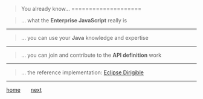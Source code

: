 > You already know...
====================

> … what the **Enterprise JavaScript** really is
---
> … you can use your **Java** knowledge and expertise
---
> … you can join and contribute to the **API definition** work
---
> … the reference implementation: [Eclipse Dirigible](http://www.dirigible.io)
---

[home](1_welcome.md) &nbsp;&nbsp;&nbsp;&nbsp;&nbsp; [next](7_references.md)



